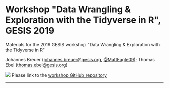 # Workshop "Data Wrangling & Exploration with the Tidyverse in R", GESIS 2019
Materials for the 2019 GESIS workshop "Data Wrangling &amp; Exploration with the Tidyverse in R"

Johannes Breuer ([johannes.breuer@gesis.org](mailto:johannes.breuer@gesis.org), [\@MattEagle09](https://twitter.com/MattEagle09));
Thomas Ebel ([thomas.ebel@gesis.org](mailto:thomas.ebel@gesis.org))

[![](https://licensebuttons.net/l/by/3.0/80x15.png)](https://creativecommons.org/licenses/by/4.0/) 
Please link to the [workshop GitHub repository](https://github.com/jobreu/tidyverse-workshop-gesis-2019/)

---